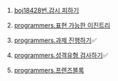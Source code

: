 1. [boj18428번.감시 피하기](https://www.acmicpc.net/problem/18428)

2. [programmers.표현 가능한 이진트리](https://school.programmers.co.kr/learn/courses/30/lessons/150367)

3. [programmers.과제 진행하기](https://school.programmers.co.kr/learn/courses/30/lessons/176962)✅

4. [programmers.성격유형 검사하기](https://school.programmers.co.kr/learn/courses/30/lessons/118666)✅

5. [programmers.프렌즈블록](https://school.programmers.co.kr/learn/courses/30/lessons/17679)